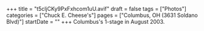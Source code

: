 +++
title = "t5cljCKy9PxFxhcom1uU.avif"
draft = false
tags = ["Photos"]
categories = ["Chuck E. Cheese's"]
pages = ["Columbus, OH (3631 Soldano Blvd)"]
startDate = ""
+++
Columbus's 1-stage in August 2003.
